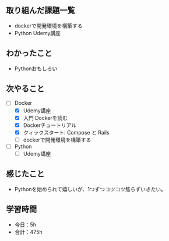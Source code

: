 ## 取り組んだ課題一覧

- dockerで開発環境を構築する
- Python Udemy講座

## わかったこと
- Pythonおもしろい

## 次やること

- [ ] Docker
    - [x] Udemy講座
    - [x] 入門 Dockerを読む
    - [x] Dockerチュートリアル
    - [x] クィックスタート: Compose と Rails
    - [ ] dockerで開発環境を構築する

- [ ] Python
    - [ ] Udemy講座

## 感じたこと
- Pythonを始められて嬉しいが、1つずつコツコツ焦らずいきたい。

## 学習時間

- 今日：5h
- 合計：475h
